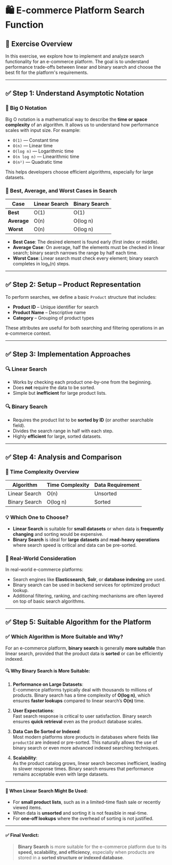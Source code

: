 # 🛍️ E-commerce Platform Search Function

## 📘 Exercise Overview

In this exercise, we explore how to implement and analyze search functionality for an e-commerce platform. The goal is to understand performance trade-offs between linear and binary search and choose the best fit for the platform's requirements.

---

## ✅ Step 1: Understand Asymptotic Notation

### 📌 Big O Notation
Big O notation is a mathematical way to describe the **time or space complexity** of an algorithm. It allows us to understand how performance scales with input size. For example:
- `O(1)` — Constant time
- `O(n)` — Linear time
- `O(log n)` — Logarithmic time
- `O(n log n)` — Linearithmic time
- `O(n²)` — Quadratic time

This helps developers choose efficient algorithms, especially for large datasets.

### 📌 Best, Average, and Worst Cases in Search

| Case         | Linear Search | Binary Search |
|--------------|----------------|----------------|
| **Best**     | O(1)            | O(1)            |
| **Average**  | O(n)            | O(log n)        |
| **Worst**    | O(n)            | O(log n)        |

- **Best Case**: The desired element is found early (first index or middle).
- **Average Case**: On average, half the elements must be checked in linear search; binary search narrows the range by half each time.
- **Worst Case**: Linear search must check every element; binary search completes in log₂(n) steps.

---

## ✅ Step 2: Setup – Product Representation

To perform searches, we define a basic `Product` structure that includes:
- **Product ID** – Unique identifier for search
- **Product Name** – Descriptive name
- **Category** – Grouping of product types

These attributes are useful for both searching and filtering operations in an e-commerce context.

---

## ✅ Step 3: Implementation Approaches

### 🔍 Linear Search
- Works by checking each product one-by-one from the beginning.
- Does **not** require the data to be sorted.
- Simple but **inefficient** for large product lists.

### 🔍 Binary Search
- Requires the product list to be **sorted by ID** (or another searchable field).
- Divides the search range in half with each step.
- Highly **efficient** for large, sorted datasets.

---

## ✅ Step 4: Analysis and Comparison

### 🧠 Time Complexity Overview

| Algorithm      | Time Complexity | Data Requirement |
|----------------|------------------|------------------|
| Linear Search  | O(n)             | Unsorted         |
| Binary Search  | O(log n)         | Sorted           |

### 💡 Which One to Choose?

- **Linear Search** is suitable for **small datasets** or when data is **frequently changing** and sorting would be expensive.
- **Binary Search** is ideal for **large datasets** and **read-heavy operations** where search speed is critical and data can be pre-sorted.

### 🚀 Real-World Consideration
In real-world e-commerce platforms:
- Search engines like **Elasticsearch**, **Solr**, or **database indexing** are used.
- Binary search can be used in backend services for optimized product lookup.
- Additional filtering, ranking, and caching mechanisms are often layered on top of basic search algorithms.

---

## ✅ Step 5: Suitable Algorithm for the Platform

### ✅ Which Algorithm is More Suitable and Why?

For an e-commerce platform, **binary search** is generally **more suitable** than linear search, provided that the product data is **sorted** or can be efficiently indexed.

#### 🔍 Why Binary Search is More Suitable:
1. **Performance on Large Datasets**:  
   E-commerce platforms typically deal with thousands to millions of products. Binary search has a time complexity of **O(log n)**, which ensures **faster lookups** compared to linear search’s **O(n)** time.

2. **User Expectations**:  
   Fast search response is critical to user satisfaction. Binary search ensures **quick retrieval** even as the product database scales.

3. **Data Can Be Sorted or Indexed**:  
   Most modern platforms store products in databases where fields like `productId` are indexed or pre-sorted. This naturally allows the use of binary search or even more advanced indexed searching techniques.

4. **Scalability**:  
   As the product catalog grows, linear search becomes inefficient, leading to slower response times. Binary search ensures that performance remains acceptable even with large datasets.

---

#### 📝 When Linear Search Might Be Used:
- For **small product lists**, such as in a limited-time flash sale or recently viewed items.
- When data is **unsorted** and sorting it is not feasible in real-time.
- For **one-off lookups** where the overhead of sorting is not justified.

---

#### ✅ Final Verdict:
> **Binary Search** is more suitable for the e-commerce platform due to its **speed, scalability, and efficiency**, especially when products are stored in a **sorted structure or indexed database**.
